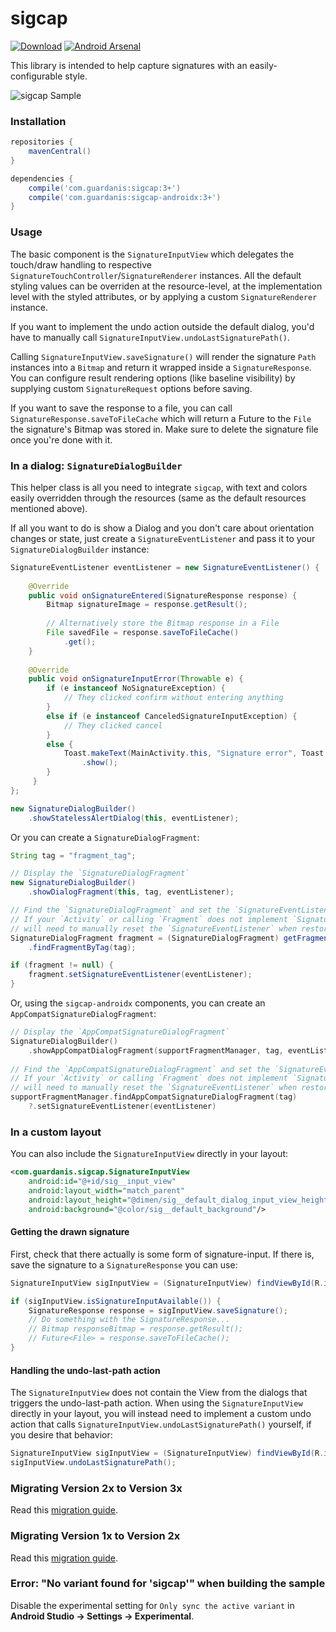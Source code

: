 # sigcap

[![Download](https://img.shields.io/maven-central/v/com.guardanis/sigcap)](https://search.maven.org/artifact/com.guardanis/sigcap)
[![Android Arsenal](https://img.shields.io/badge/Android%20Arsenal-sigcap-brightgreen.svg?style=flat)](http://android-arsenal.com/details/1/3331)

This library is intended to help capture signatures with an easily-configurable style.

![sigcap Sample](https://github.com/mattsilber/sigcap/raw/master/sigcap.gif)

### Installation

```groovy
repositories {
    mavenCentral()
}

dependencies {
    compile('com.guardanis:sigcap:3+')
    compile('com.guardanis:sigcap-androidx:3+')
}
```

### Usage

The basic component is the `SignatureInputView` which delegates the touch/draw handling to respective `SignatureTouchController`/`SignatureRenderer` instances. All the default styling values can be overriden at the resource-level, at the implementation level with the styled attributes, or by applying a custom `SignatureRenderer` instance.

If you want to implement the undo action outside the default dialog, you'd have to manually call `SignatureInputView.undoLastSignaturePath()`.

Calling `SignatureInputView.saveSignature()` will render the signature `Path` instances into a `Bitmap` and return it wrapped inside a `SignatureResponse`. You can configure result rendering options (like baseline visibility) by supplying custom `SignatureRequest` options before saving.

If you want to save the response to a file, you can call `SignatureResponse.saveToFileCache` which will return a Future to the `File` the signature's Bitmap was stored in. Make sure to delete the signature file once you're done with it.

### In a dialog: `SignatureDialogBuilder`

This helper class is all you need to integrate `sigcap`, with text and colors easily overridden through the resources (same as the default resources mentioned above).

If all you want to do is show a Dialog and you don't care about orientation changes or state, just create a `SignatureEventListener` and pass it to your `SignatureDialogBuilder` instance:

```java
SignatureEventListener eventListener = new SignatureEventListener() {
    
    @Override
    public void onSignatureEntered(SignatureResponse response) {
        Bitmap signatureImage = response.getResult();
                                                           
        // Alternatively store the Bitmap response in a File
        File savedFile = response.saveToFileCache()
            .get();
    }
                                                   
    @Override
    public void onSignatureInputError(Throwable e) {
        if (e instanceof NoSignatureException) {
            // They clicked confirm without entering anything
        }
        else if (e instanceof CanceledSignatureInputException) {
            // They clicked cancel
        }
        else {
            Toast.makeText(MainActivity.this, "Signature error", Toast.LENGTH_SHORT)
                .show();
        }
     }                                                  
};

new SignatureDialogBuilder()
    .showStatelessAlertDialog(this, eventListener);
```

Or you can create a `SignatureDialogFragment`:

```java
String tag = "fragment_tag";

// Display the `SignatureDialogFragment`
new SignatureDialogBuilder()
    .showDialogFragment(this, tag, eventListener);

// Find the `SignatureDialogFragment` and set the `SignatureEventListener`
// If your `Activity` or calling `Fragment` does not implement `SignatureEventListener`, you
// will need to manually reset the `SignatureEventListener` when restoring.
SignatureDialogFragment fragment = (SignatureDialogFragment) getFragmentManager()
    .findFragmentByTag(tag);

if (fragment != null) {
    fragment.setSignatureEventListener(eventListener);
}
```

Or, using the `sigcap-androidx` components, you can create an `AppCompatSignatureDialogFragment`:

```kotlin
// Display the `AppCompatSignatureDialogFragment`
SignatureDialogBuilder()
    .showAppCompatDialogFragment(supportFragmentManager, tag, eventListener)
    
// Find the `AppCompatSignatureDialogFragment` and set the `SignatureEventListener`
// If your `Activity` or calling `Fragment` does not implement `SignatureEventListener`, you
// will need to manually reset the `SignatureEventListener` when restoring.
supportFragmentManager.findAppCompatSignatureDialogFragment(tag)
    ?.setSignatureEventListener(eventListener)

```

### In a custom layout

You can also include the `SignatureInputView` directly in your layout:

```xml
<com.guardanis.sigcap.SignatureInputView
    android:id="@+id/sig__input_view"
    android:layout_width="match_parent"
    android:layout_height="@dimen/sig__default_dialog_input_view_height"
    android:background="@color/sig__default_background"/>
```

#### Getting the drawn signature

First, check that there actually is some form of signature-input. If there is, save the signature to a `SignatureResponse` you can use:

```java
SignatureInputView sigInputView = (SignatureInputView) findViewById(R.id.sig__input_view);

if (sigInputView.isSignatureInputAvailable()) {
    SignatureResponse response = sigInputView.saveSignature();
    // Do something with the SignatureResponse...
    // Bitmap responseBitmap = response.getResult();
    // Future<File> = response.saveToFileCache();
}
```

#### Handling the undo-last-path action

The `SignatureInputView` does not contain the View from the dialogs that triggers the undo-last-path action. When using the `SignatureInputView` directly in your layout, you will instead need to implement a custom undo action that calls `SignatureInputView.undoLastSignaturePath()` yourself, if you desire that behavior:

```java
SignatureInputView sigInputView = (SignatureInputView) findViewById(R.id.sig__input_view);
sigInputView.undoLastSignaturePath();
```

### Migrating Version 2x to Version 3x

Read this [migration guide](https://github.com/mattsilber/sigcap/raw/master/migration-v2-v3.md).

### Migrating Version 1x to Version 2x

Read this [migration guide](https://github.com/mattsilber/sigcap/raw/master/migration-v1-v2.md).

### Error: "No variant found for 'sigcap'" when building the sample

Disable the experimental setting for `Only sync the active variant` in **Android Studio → Settings → Experimental**.